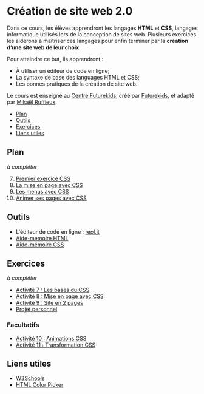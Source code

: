 # Création de site web 2.0

Dans ce cours, les élèves apprendront les langages **HTML** et **CSS**, langages informatique utilisés lors de la conception de sites web. Plusieurs exercices les aiderons à maîtriser ces langages pour enfin terminer par la **création d’une site web de leur choix**.

Pour atteindre ce but, ils apprendront :

- À utiliser un éditeur de code en ligne;
- La syntaxe de base des languages HTML et CSS;
- Les bonnes pratiques de la création de site web.

Le cours est enseigné au <a href="https://futurekids.io/contact/fr" target="_blank">Centre Futurekids</a>, créé par <a href="https://futurekids.io/" target="_blank">Futurekids</a>, et adapté par <a href="https://redox-prod.ch" target="_blank">Mikaël Ruffieux</a>.

- [Plan](#plan)
- [Outils](#outils)
- [Exercices](#exercices)
- [Liens utiles](#liens-utiles)

## Plan

*à compléter*

<!--1. [Introduction au web + création de comptes repl.it](https://futurekids-io.github.io/6.011-creation-de-site-web-2.0/cours1/#1)<br/>
   1.1. Intro aide-mémoire<br/>
   1.2. Mon premier fichier HTML – Hello World<br/>
2. Mise en page - intro aux balises de formatage
3. Mise en page – listes et tableaux
4. Exercice HTML récapitulatif
5. Exercice HTML récapitulatif
6. Introduction au CSS-->
7. [Premier exercice CSS](https://futurekids-io.github.io/6.011-creation-de-site-web-2.0/cours7/#1)
8. [La mise en page avec CSS](https://futurekids-io.github.io/6.011-creation-de-site-web-2.0/cours8/#1)
9. [Les menus avec CSS](https://futurekids-io.github.io/6.011-creation-de-site-web-2.0/cours9/#1)
10. [Animer ses pages avec CSS](https://futurekids-io.github.io/6.011-creation-de-site-web-2.0/cours10/#1)

## Outils

- L'éditeur de code en ligne : [repl.it](https://repl.it/)
- [Aide-mémoire HTML](/aide-memoire/html)
- [Aide-mémoire CSS](/aide-memoire/css)

## Exercices

*à compléter*

<!-- - [Activité 1 : ](/exercices/activite01) 
- [Activité 2 : ](/exercices/activite02)
- [Activité 3 : ](/exercices/activite03) 
- [Activité 4 : ](/exercices/activite04) 
- [Activité 5 : ](/exercices/activite05) 
- [Activité 6 : ](/exercices/activite06) -->
- [Activité 7 : Les bases du CSS](/exercices/activite07)
- [Activité 8 : Mise en page avec CSS](/exercices/activite08) 
- [Activité 9 : Site en 2 pages](/exercices/activite09) 
- [Projet personnel](/exercices/projetpersonnel)

### Facultatifs

- [Activité 10 :  Animations CSS](/exercices/activite10)
- [Activité 11 : Transformation CSS](/exercices/activite11)

## Liens utiles

- [W3Schools](https://www.w3schools.com/)
- [HTML Color Picker](https://www.w3schools.com/colors/colors_picker.asp)
